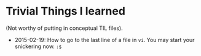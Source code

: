 # Trivial Things I learned

(Not worthy of putting in conceptual TIL files).

* 2015-02-19: How to go to the last line of a file in `vi`. You may start your snickering now. `:$`

